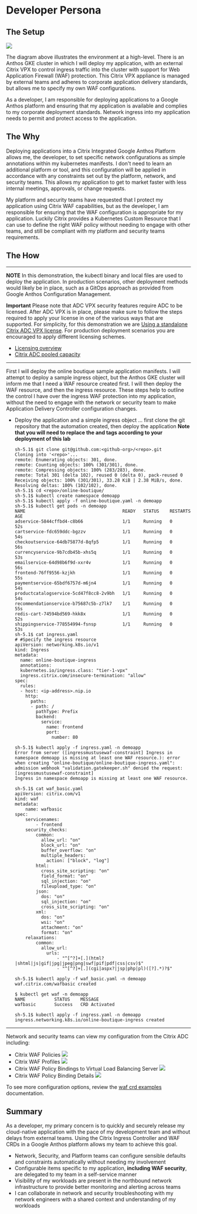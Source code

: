 # Developer Persona

## The Setup  
![](assets/persona-developer-overview.png)

The diagram above illustrates the environment at a high-level. There is an Anthos GKE cluster in which I will deploy my application, with an external Citrix VPX to control ingress traffic into the cluster with support for Web Application Firewall (WAF) protection. This Citrix VPX appliance is managed by external teams and adheres to corporate application delivery standards, but allows me to specify my own WAF configurations.   

As a developer, I am responsible for deploying applications to a Google Anthos platform and ensuring that my application is available and complies to my corporate deployment standards. Network ingress into my application needs to permit and protect access to the application.

## The Why  

Deploying applications into a Citrix Integrated Google Anthos Platform allows me, the developer, to set specific network configurations as simple annotations within my kubernetes manifests. I don't need to learn an additional platform or tool, and this configuration will be applied in accordance with any constraints set out by the platform, network, and security teams. This allows my application to get to market faster with less internal meetings, approvals, or change requests.  

My platform and security teams have requested that I protect my application using Citrix WAF capabilities, but as the developer, I am responsible for ensuring that the WAF configuration is appropriate for my application. Luckily Citrix provides a Kubernetes Custom Resource that I can use to define the right WAF policy without needing to engage with other teams, and still be compliant with my platform and security teams requirements. 


## The How  

---
**NOTE**
In this demonstration, the kubectl binary and local files are used to deploy the application. In production scenarios, other deployment methods would likely be in place, such as a GitOps approach as provided from Google Anthos Configuration Management.  

**Important**
Please note that ADC VPX security features require ADC to be licensed. After ADC VPX is in place, please make sure to follow the steps required to apply your license in one of the various ways that are supported. For simplicity, for this demonstration we are [Using a standalone Citrix ADC VPX license](lab-automation/Licensing.md). For production deployment scenarios you are encouraged to apply different licensing schemes.
- [Licensing overview](https://docs.citrix.com/en-us/citrix-adc/current-release/licensing.html)
- [Citrix ADC pooled capacity](https://docs.citrix.com/en-us/citrix-application-delivery-management-software/current-release/license-server/adc-pooled-capacity.html)

---

First I will deploy the online boutique sample application manifests. I will attempt to deploy a sample ingress object, but the Anthos GKE cluster will inform me that I need a WAF resource created first. I will then deploy the WAF resource, and then the ingress resource. These steps help to outline the control I have over the ingress WAF protection into my application, without the need to engage with the network or security team to make Application Delivery Controller configuration changes. 

- Deploy the application and a simple ingress object ... first clone the git repository that the automation created, then deploy the application **Note that you will need to replace the <github-org> and <repo> tags according to your deployment of this lab** 
  ```shell
  sh-5.1$ git clone git@github.com:<github-org>/<repo>.git
  Cloning into '<repo>'...
  remote: Enumerating objects: 301, done.
  remote: Counting objects: 100% (301/301), done.
  remote: Compressing objects: 100% (283/283), done.
  remote: Total 301 (delta 102), reused 0 (delta 0), pack-reused 0
  Receiving objects: 100% (301/301), 33.28 KiB | 2.38 MiB/s, done.
  Resolving deltas: 100% (102/102), done.
  sh-5.1$ cd <repo>/online-boutique/
  sh-5.1$ kubectl create namespace demoapp
  sh-5.1$ kubectl apply -f online-boutique.yaml -n demoapp
  sh-5.1$ kubectl get pods -n demoapp 
  NAME                                     READY   STATUS    RESTARTS   AGE
  adservice-5844cffbd4-c8b66               1/1     Running   0          52s
  cartservice-fdc659ddc-bgzzv              1/1     Running   0          54s
  checkoutservice-64db75877d-8qfp5         1/1     Running   0          56s
  currencyservice-9b7cdb45b-xhs5q          1/1     Running   0          53s
  emailservice-64d98b6f9d-xxr4v            1/1     Running   0          56s
  frontend-76ff9556-kzjkh                  1/1     Running   0          55s
  paymentservice-65bdf6757d-m6jn4          1/1     Running   0          54s
  productcatalogservice-5cd47f8cc8-2v9bh   1/1     Running   0          54s
  recommendationservice-b75687c5b-z7lk7    1/1     Running   0          55s
  redis-cart-74594bd569-hkk8x              1/1     Running   0          52s
  shippingservice-778554994-fsnsp          1/1     Running   0          53s
  sh-5.1$ cat ingress.yaml 
  # #Specify the ingress resource
  apiVersion: networking.k8s.io/v1
  kind: Ingress
  metadata:
    name: online-boutique-ingress
    annotations:
    kubernetes.io/ingress.class: "tier-1-vpx"
    ingress.citrix.com/insecure-termination: "allow"
  spec:
    rules:
    - host: <ip-address>.nip.io
      http:
        paths:
        - path: /
          pathType: Prefix
          backend:
            service:
              name: frontend
              port: 
                number: 80
                
  sh-5.1$ kubectl apply -f ingress.yaml -n demoapp
  Error from server ([ingressmustusewaf-constraint] Ingress in namespace demoapp is missing at least one WAF resource.): error when creating "online-boutique/online-boutique-ingress.yaml": admission webhook "validation.gatekeeper.sh" denied the request: [ingressmustusewaf-constraint]
  Ingress in namespace demoapp is missing at least one WAF resource.

  sh-5.1$ cat waf_basic.yaml
  apiVersion: citrix.com/v1
  kind: waf
  metadata:
      name: wafbasic
  spec:
      servicenames:
          - frontend
      security_checks:
          common:
            allow_url: "on"
            block_url: "on"
            buffer_overflow: "on"
            multiple_headers:
              action: ["block", "log"]
          html:
            cross_site_scripting: "on"
            field_format: "on"
            sql_injection: "on"
            fileupload_type: "on"
          json:
            dos: "on"
            sql_injection: "on"
            cross_site_scripting: "on"
          xml:
            dos: "on"
            wsi: "on"
            attachment: "on"
            format: "on"
      relaxations:
          common:
            allow_url:
              urls:
                  - "^[^?]+[.](html?|shtml|js|gif|jpg|jpeg|png|swf|pif|pdf|css|csv)$"
                  - "^[^?]+[.](cgi|aspx?|jsp|php|pl)([?].*)?$"

  sh-5.1$ kubectl apply -f waf_basic.yaml -n demoapp 
  waf.citrix.com/wafbasic created

  $ kubectl get waf -n demoapp
  NAME           STATUS    MESSAGE
  wafbasic       Success   CRD Activated

  sh-5.1$ kubectl apply -f ingress.yaml -n demoapp
  ingress.networking.k8s.io/online-boutique-ingress created

  ```
---

Network and security teams can view my configuration from the Citrix ADC including:

- Citrix WAF Policies 
  ![](assets/waf_basic_policy.png)
- Citrix WAF Profiles
  ![](assets/waf_profiles.png)
- Citrix WAF Policy Bindings to Virtual Load Balancing Server 
  ![](assets/waf_basic_policy_binding.png)  
- Citrix WAF Policy Binding Details
  ![](assets/waf_basic_policy_binding_details.png)



To see more configuration options, review the [waf crd examples](https://developer-docs.citrix.com/projects/citrix-k8s-ingress-controller/en/latest/crds/waf/) documentation. 



## Summary  

As a developer, my primary concern is to quickly and securely release my cloud-native application with the pace of my development team and without delays from external teams. Using the Citrix Ingress Controller  and WAF CRDs in a Google Anthos platform allows my team to achieve this goal. 
- Network, Security, and Platform teams can configure sensible defaults and constraints automatically without needing my involvement
- Configurable items specific to my application, **including WAF security**, are delegated to my team in a self-service manner
- Visibility of my workloads are present in the northbound network infrastructure to provide better monitoring and alerting across teams
- I can collaborate in network and security troubleshooting with my network engineers with a shared context and understanding of my workloads

